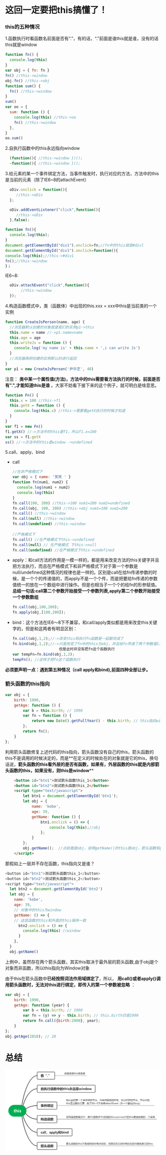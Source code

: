 # 这回一定要把this搞懂了！

### this的五种情况

1.函数执行时看函数名前面是否有“.”，有的话，“.”前面是谁this就是谁，没有的话this就是window

```javascript
function fn() {
  console.log(this)
}
var obj = { fn: fn }
fn() //this->window
obj.fn() //this->obj
function sum() {
  fn() //this->window
}
sum()
var oo = {
  sum: function () {
    console.log(this) //this->oo
    fn() //this->window
  },
}
oo.sum()
```

2.自执行函数中的this永远指向window

```javascript
  (function(){ //this->window })();
  ~function(){ //this->window }();
```

3.给元素的某一个事件绑定方法，当事件触发时，执行对应的方法，方法中的this是当前的元素（除了IE6~8的attachEvent）

```javascript
  oDiv.onclick = function(){
     //this->oDiv
  };
```

```javascript
  oDiv.addEventListener("click",function(){
     //this->oDiv
  },false);
```

```javascript
function fn(){
  console.log(this);
}
document.getElementById("div1").onclick=fn;//fn中的this就是#divl
document.getElementById("div1").onclick=function(){
console.log(this);//this->#div1
fn();//this->window
}；
```

IE6~8:

```javascript
  oDiv.attachEvent("click",function(){
       //this->window
  });
```

4.构造函数模式中，类（函数体）中出现的this.xxx = xxx中this是当前类的一个实例

```javascript
function CreateJsPerson(name, age) {
  //浏览器默认创建的对象就是我们的实例p1->this
  this.name = name //->p1.name=name
  this.age = age
  this.writeJs = function () {
    console.log('my name is' + this.name + ',i can write Js')
  }
  //浏览器再把创建的实例默认的进行返回
}
var p1 = new CreateJsPerson('尹华芝', 48)
```

注意： **类中某一个属性值(方法)，方法中的this需要看方法执行的时候，前面是否有".",才能知道this是谁** 。大家不妨看下接下来的这个例子，就可明白是啥意思。

```javascript
function Fn() {
  this.x = 100 //this->f1
  this.getX = function () {
    console.log(this.x) //this->需要看getX执行的时候才知道
  }
}
var f1 = new Fn()
f1.getX() //->方法中的this是f1，所以f1.x=100
var ss = f1.getX
ss() //->方法中的this是window ->undefined
```

5.call、apply、bind

* call

  ```javascript
  //在非严格模式下
  var obj = { name: '笑笑 ' }
  function fn(num1, num2) {
    console.log(num1 + num2)
    console.log(this)
  }
  fn.call(100, 200) //this->100 num1=200 num2=undefined
  fn.call(obj, 100, 200) //this->obj num1=100 num2=200
  fn.call() //this->window
  fn.call(null) //this->window
  fn.call(undefined) //this->window

  //严格模式下
  fn.call() //在严格模式下this->undefined
  fn.call(null) // 在严格模式 下this->null
  fn.call(undefined) //在严格模式下this->undefined
  ```
* apply：和call方法的作用是一模一样的，都是用来改变方法的this关键字并且把方法执行，而且在严格模式下和非严格模式下对于第一个参数是null/undefined这种情况的规律也是一样的。区别是call在给fn传递参数的时候，是一个个的传递值的，而apply不是一个个传，而是把要给fn传递的参数值统一的放在一个数组中进行操作。但是也相当子一个个的给fn的形参赋值。**总结一句话:call第二个参数开始接受一个参数列表,apply第二个参数开始接受一个参数数组**

  ```javascript
  fn.call(obj,100,200);
  fn.apply(obj,[100,200]);
  ```
* bind：这个方法在IE6～8下不兼容，和call/apply类似都是用来改变this关键字的，但是和这两者有明显区别：

  ```javascript
  fn.call(obj,1,2);//->改变this和执行fn函数是一起都完成了
  fn.bind(obj,1,2);//->只是改变了fn中的this为obj，并且给fn传递了两个参数值1、2，
                       但是此时并没有把fn这个函数执行
  var tempFn=fn.bind(obj,1,2);
  tempFn(); //这样才把fn这个函数执行
  ```

**必须要声明一点：遇到第五种情况（call apply和bind),前面四种全部让步。**


### 箭头函数的this指向

```javascript
var obj = {
    birth: 1990,
    getAge: function () {
        var b = this.birth; // 1990
        var fn = function () {
            return new Date().getFullYear() - this.birth; // this指向window或undefined
        };
        return fn();
    }
};
```

利用箭头函数修复上述代码的this指向，箭头函数没有自己的this，箭头函数的this不是调用的时候决定的，而是**在定义的时候处在的对象就是它的this，换句话说，**箭头函数的this看外层的是否有函数，如果有，外层函数的this就是内部箭头函数的this，如果没有，则this是window****

```html
    <button id="btn1">测试箭头函数this_1</button>
    <button id="btn2">测试箭头函数this_2</button>
    <script type="text/javascript">   
        let btn1 = document.getElementById('btn1');
        let obj = {
            name: 'kobe',
            age: 39,
            getName: function () {
                btn1.onclick = () => {
                    console.log(this);//obj
                };
            }
        };
        obj.getName();	//点前面是obj，说明getName()的this是obj，箭头函数和getName()的this保持一致
    </script>
```

那假如上一层并不存在函数，this指向又是谁？

```javascript
<button id="btn1">测试箭头函数this_1</button>
<button id="btn2">测试箭头函数this_2</button>
<script type="text/javascript">
  let btn2 = document.getElementById('btn2')
  let obj = {
    name: 'kobe',
    age: 39,
	// 对象中的this为window
    getName: () => {
	// 这层函数的this和外面的this保持一致
      btn2.onclick = () => {
        console.log(this) //window
      }
    },
  }
  obj.getName()
```

上例中，虽然存在两个箭头函数，其实this取决于最外层的箭头函数,由于obj是个对象而非函数，所以this指向为Window对象

由于this在箭头函数中**已经按照词法作用域绑定了**，所以， **用call()或者apply()调用箭头函数时，无法对this进行绑定，即传入的第一个参数被忽略** ：

```javascript
var obj = {
    birth: 1990,
    getAge: function (year) {
        var b = this.birth; // 1990
        var fn = (y) => y - this.birth; // this.birth仍是1990
        return fn.call({birth:2000}, year);
    }
};
obj.getAge(2018); // 28
```

# 总结

![1656355768184](image/README/1656355768184.png)
